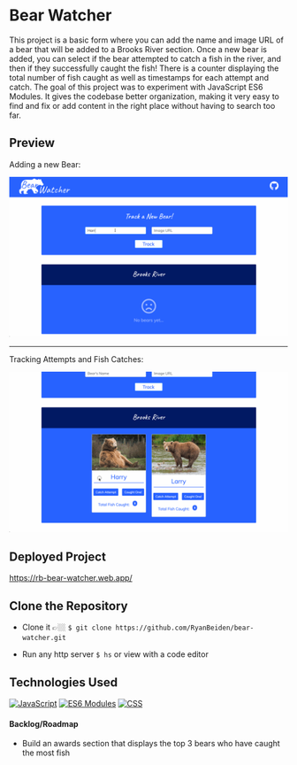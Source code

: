 # Bear Watcher

This project is a basic form where you can add the name and image URL of a bear that will be added to a Brooks River section. Once a new bear is added, you can select if the bear attempted to catch a fish in the river, and then if they successfully caught the fish! There is a counter displaying the total number of fish caught as well as timestamps for each attempt and catch. The goal of this project was to experiment with JavaScript ES6 Modules. It gives the codebase better organization, making it very easy to find and fix or add content in the right place without having to search too far.

## Preview

Adding a new Bear:

![Bear Watcher Site Demo](./screenshots/add-bear-watcher-site-demo.gif)

---

Tracking Attempts and Fish Catches:

![Bear Watcher Site Demo](./screenshots/catch-bear-watcher-site-demo.gif)

## Deployed Project

https://rb-bear-watcher.web.app/

## Clone the Repository
- Clone it 👉🏼 `$ git clone https://github.com/RyanBeiden/bear-watcher.git`

- Run any http server `$ hs` or view with a code editor

## Technologies Used
[![JavaScript](https://img.shields.io/badge/-JavaScript-2c9fcc?style=flat-square)](#) [![ES6 Modules](https://img.shields.io/badge/-ES6%20Modules-2c9fcc?style=flat-square)](#) [![CSS](https://img.shields.io/badge/-CSS-2c9fcc?style=flat-square)](#)

#### Backlog/Roadmap

- Build an awards section that displays the top 3 bears who have caught the most fish
